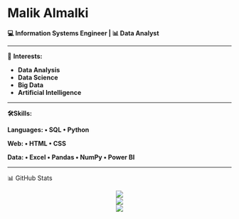 # Malik Almalki

**💻 Information Systems Engineer | 📊 Data Analyst**

---

🎯 **Interests:** 
- **Data Analysis**
- **Data Science**
- **Big Data**
- **Artificial Intelligence** 

---

**🛠️Skills:**

**Languages: • SQL • Python**

**Web: • HTML • CSS** 

**Data: • Excel • Pandas • NumPy • Power BI** 

---

📊 GitHub Stats
<p align="center"> <img src="https://github-readme-stats.vercel.app/api?username=Malik-Almalki&show_icons=true&theme=tokyonight" /> <br /> <img src="https://github-readme-streak-stats.herokuapp.com/?user=Malik-Almalki&theme=tokyonight" /> <br /> <img src="https://github-readme-stats.vercel.app/api/top-langs/?username=Malik-Almalki&layout=compact&theme=tokyonight" /> </p>





